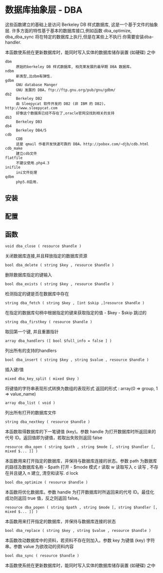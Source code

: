 # 数据库抽象层 - DBA

这些函数建立的基础上是访问 Berkeley DB 样式数据库, 这是一个基于文件的抽象层. 许多方面的特性基于基本的数据库接口,例如函数 dba_optimize, dba_dba_sync 将在特定的数据库上执行,但是在某些上不执行.你需要安装dba-handler.

本函数使系统在更新数据库时，能同时写入实体的数据库储存装置 (如硬碟) 之中

```
dbm
     原始的berkeley DB 样式数据库, 柏克莱发展的最早期 DBA 数据库。
ndbm
     新类型,比dbm有弹性.
gdbm
     GNU database Manger
     GNU 发展的 DBA，ftp://ftp.gnu.org/pub/gnu/gdbm/
db2
     Berkeley DB2
     由 Sleepycat 软件开发的 DB2 (非 IBM 的 DB2)，http://www.sleepycat.com
     好像这个数据库已经不存在了,oracle官网没找到相关的支持
db3
     Berkeley DB3
db4
     Berkeley DB4/5
cdb
     CDB
     这是 qmail 作者开发快速可靠的 DBA，http://pobox.com/~djb/cdb.html
cdb_make
     建立cdb文件
flatfile
     不建议使用.php4.3
inifile
     ini文件处理
qdbm
     php5.0启用.
```

## 安装

## 配置

## 函数

`void dba_close ( resource $handle )`

关闭数据库连接,并且释放指定的数据库资源

`bool dba_delete ( string $key , resource $handle )`

删除数据库指定的键输入

`bool dba_exists ( string $key , resource $handle )`

检测指定的键是否在数据库中存在

`string dba_fetch ( string $key , [int $skip ,]resource $handle )`

在指定的数据库句柄中根据指定的键来获取指定的值 - $key - $skip 跳过的

`string dba_firstkey ( resource $handle )`

取回第一个键, 并且重置指针

`array dba_handlers ([ bool $full_info = false ] )`

列出所有的支持的handlers

`bool dba_insert ( string $key , string $value , resource $handle )`

插入键/值

`mixed dba_key_split ( mixed $key )`

将键值的字符串表现形式转换为数组的表现形式 返回的形式 : array(0 => group, 1 => value_name)

`array dba_list ( void )`

列出所有打开的数据库文件

`string dba_nextkey ( resource $handle )`

本函数取得数据库的下一笔键值 (key)。参数 handle 为打开数据库时所返回来的代号 ID。返回值即为键值，若取出失败则返回 false

`resource dba_open ( string $path , string $mode [, string $handler [, mixed $... ]] )`

本函数用来打开指定的数据库，并保持与数据库连接的状态。参数 path 为数据库的路径及数据库名称 - $path 打开 - $mode 模式 r 读取 w 读取写入 c 读写 , 不存在并且键入 n 建立, 清空和读写. d lock

`bool dba_optimize ( resource $handle )`

本函数将优化数据库。参数 handle 为打开数据库时所返回来的代号 ID。最佳化成功则返回 true 值，反之则返回 false。

`resource dba_popen ( string $path , string $mode [, string $handler [, mixed $... ]] )`

本函数用来打开指定的数据库，并保持与数据库连接的状态

`bool dba_replace ( string $key , string $value , resource $handle )`

本函数改动数据库中的资料，若资料不存在则加入。参数 key 为键值 (key) 字符串。参数 value 为欲改动的资料内容

`bool dba_sync ( resource $handle )`

本函数使系统在更新数据库时，能同时写入实体的数据库储存装置 (如硬碟) 之中
